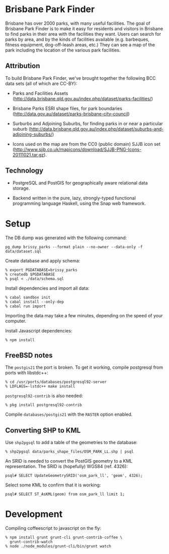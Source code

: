 Brisbane Park Finder
====================

Brisbane has over 2000 parks, with many useful facilities.  The goal
of Brisbane Park Finder is to make it easy for residents and
visitors in Brisbane to find parks in their area with the facilities
they want.  Users can search for parks by area, and by the kinds of
facilities available (e.g. barbeques, fitness equipment,
dog-off-leash areas, etc.)  They can see a map of the park including
the location of the various park facilities.


Attribution
-----------

To build Brisbane Park Finder, we've brought together the following
BCC data sets (all of which are CC-BY):

- Parks and Facilities Assets
  (http://data.brisbane.qld.gov.au/index.php/dataset/parks-facilities/)

- Brisbane Parks ESRI shape files, for park boundaries
  (http://data.gov.au/dataset/parks-brisbane-city-council)

- Surburbs and Adjoining Suburbs, for finding parks in or near a
  particular suburb
  (http://data.brisbane.qld.gov.au/index.php/dataset/suburbs-and-adjoining-suburbs/)

- Icons used on the map are from the CC0 (public domain) SJJB icon
  set
  (http://www.sjjb.co.uk/mapicons/download/SJJB-PNG-Icons-20111021.tar.gz).


Technology
----------

* PostgreSQL and PostGIS for geographically aware relational data
  storage.

* Backend written in the pure, lazy, strongly-typed functional
  programming language Haskell, using the Snap web framework.


Setup
=====

The DB dump was generated with the following command:

    pg_dump brissy_parks --format plain --no-owner --data-only -f data/dataset.sql

Create database and apply schema:

    % export PGDATABASE=brissy_parks
    % createdb $PGDATABASE
    % psql < ./data/schema.sql

Install dependencies and import all data:

    % cabal sandbox init
    % cabal install --only-dep
    % cabal run import

  Importing the data may take a few minutes, depending on
  the speed of your computer.

Install Javascript dependencies:

    % npm install


FreeBSD notes
-------------

The `postgis21` the port is broken.  To get it working,
compile postgresql from ports with libstdc++:

    % cd /usr/ports/databases/postgresql92-server
    % LDFLAGS=-lstdc++ make install

`postgresql92-contrib` is also needed:

    % pkg install postgresql92-contrib

Compile `databases/postgis21` with the `RASTER` option enabled.


Converting SHP to KML
---------------------

Use `shp2pgsql` to add a table of the geometries to the database:

    % shp2pgsql data/parks_shape_files/OSM_PARK_LL.shp | psql

An SRID is needed to convert the PostGIS geometry to a KML
representation.  The SRID is (hopefully) WGS84 (ref. 4326):

    psql# SELECT UpdateGeometrySRID('osm_park_ll', 'geom', 4326);

Select some KML to confirm that it is working:

    psql# SELECT ST_AsKML(geom) from osm_park_ll limit 1;


Development
===========

Compiling coffeescript to javascript on the fly:

    % npm install grunt grunt-cli grunt-contrib-coffee \
      grunt-contrib-watch
    % node ./node_modules/grunt-cli/bin/grunt watch

